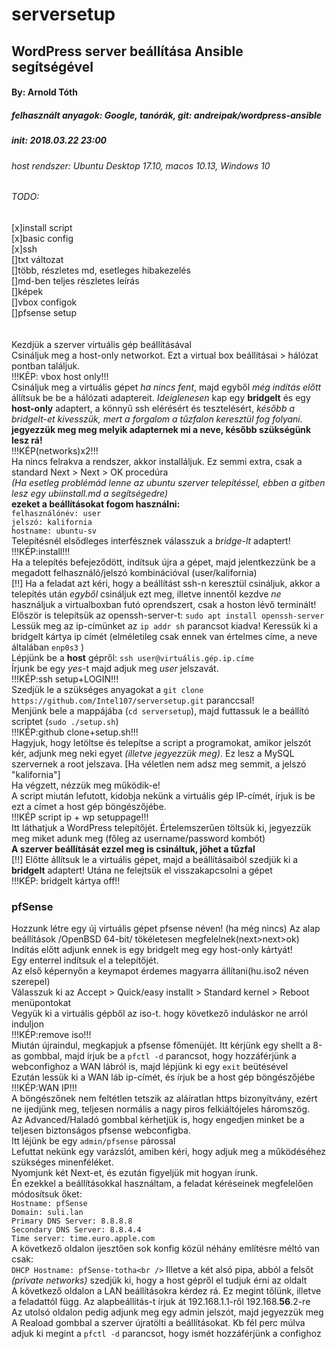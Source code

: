 # serversetup
## WordPress server beállítása Ansible segítségével
#### By: Arnold Tóth
##### felhasznált anyagok: Google, tanórák, git: andreipak/wordpress-ansible
##### init: 2018.03.22 23:00
###### host rendszer: Ubuntu Desktop 17.10, macos 10.13, Windows 10
###### TODO:
[x]install script<br />
[x]basic config<br />
[x]ssh <br />
[]txt változat <br />
[]több, részletes md, esetleges hibakezelés<br />
[]md-ben teljes részletes leírás<br />
[]képek<br />
[]vbox configok<br />
[]pfsense setup<br />
<br /><br />
Kezdjük a szerver virtuális gép beállításával <br />
Csináljuk meg a host-only networkot. Ezt a virtual box beállításai > hálózat pontban találjuk.<br />
!!!KÉP: vbox host only!!!<br />
Csináljuk meg a virtuális gépet *ha nincs fent*, majd egyből *még indítás előtt* állítsuk be be a hálózati adaptereit. *Ideiglenesen* kap egy **bridgelt** és egy **host-only** adaptert, a könnyű ssh elérésért és tesztelésért, *később a bridgelt-et kivesszük, mert a forgalom a tűzfalon keresztül fog folyani.*<br />
**jegyezzük meg meg melyik adapternek mi a neve, később szükségünk lesz rá!**<br />
!!!KÉP(networks)x2!!!<br />
Ha nincs felrakva a rendszer, akkor installáljuk. Ez semmi extra, csak a standard Next > Next > OK procedúra <br />
*(Ha esetleg problémád lenne az ubuntu szerver telepítéssel, ebben a gitben lesz egy ubiinstall.md a segítségedre)*<br />
**ezeket a beállításokat fogom használni:**<br />
`felhasználónév: user`<br />
`jelszó: kalifornia`<br />
`hostname: ubuntu-sv`<br />
Telepítésnél elsődleges interfésznek válasszuk a *bridge-lt* adaptert! <br />
!!!KÉP:install!!!<br />
Ha a telepítés befejeződött, indítsuk újra a gépet, majd jelentkezzünk be a megadott felhasználó/jelszó kombinációval (user/kalifornia)<br />
[!!] Ha a feladat azt kéri, hogy a beállítást ssh-n keresztül csináljuk, akkor a telepítés után *egyből* csináljuk ezt meg, illetve innentől kezdve *ne* használjuk a virtualboxban futó oprendszert, csak a hoston lévő terminált!<br />
Először is telepítsük az openssh-server-t: `sudo apt install openssh-server`<br />
Lessük meg az ip-címünket az `ip addr sh` parancsot kiadva! Keressük ki a bridgelt kártya ip címét (elméletileg csak ennek van értelmes címe, a neve általában `enp0s3` )<br />
Lépjünk be a **host** gépről: `ssh user@virtuális.gép.ip.címe` <br />
Írjunk be egy *yes*-t majd adjuk meg *user* jelszavát.<br />
!!!KÉP:ssh setup+LOGIN!!!<br />
Szedjük le a szükséges anyagokat a `git clone https://github.com/Intel107/serversetup.git` paranccsal!<br />
Menjünk bele a mappájába (`cd serversetup`), majd futtassuk le a beállító scriptet (`sudo ./setup.sh`) <br />
!!!KÉP:github clone+setup.sh!!!<br />
Hagyjuk, hogy letöltse és telepítse a script a programokat, amikor jelszót kér, adjunk meg neki egyet *(illetve jegyezzük meg)*. Ez lesz a MySQL szervernek a root jelszava. [Ha véletlen nem adsz meg semmit, a jelszó "kalifornia"] <br />
Ha végzett, nézzük meg működik-e!<br />
A script miután lefutott, kidobja nekünk a virtuális gép IP-címét, írjuk is be ezt a címet a host gép böngészőjébe.<br />
!!!KÉP script ip + wp setuppage!!! <br />
Itt láthatjuk a WordPress telepítőjét. Értelemszerűen töltsük ki, jegyezzük meg miket adunk meg (főleg az username/password kombót)<br />
**A szerver beállítását ezzel meg is csináltuk, jöhet a tűzfal**<br />
[!!] Előtte állítsuk le a virtuális gépet, majd a beállításaiból szedjük ki a **bridgelt** adaptert! Utána ne felejtsük el visszakapcsolni a gépet <br />
!!!KÉP: bridgelt kártya off!!<br />
### pfSense
Hozzunk létre egy új virtuális gépet pfsense néven! (ha még nincs) Az alap beállítások /OpenBSD 64-bit/ tökéletesen megfelelnek(next>next>ok) <br />
Indítás előtt adjunk ennek is egy bridgelt meg egy host-only kártyát!<br />
Egy enterrel indítsuk el a telepítőjét.<br />
Az első képernyőn a keymapot érdemes magyarra állítani(hu.iso2 néven szerepel)<br />
Válasszuk ki az Accept > Quick/easy installt > Standard kernel > Reboot menüpontokat<br />
Vegyük ki a virtuális gépből az iso-t. hogy következő induláskor ne arról induljon<br />
!!!KÉP:remove iso!!!<br />
Miután újraindul, megkapjuk a pfsense főmenüjét. Itt kérjünk egy shellt a 8-as gombbal, majd írjuk be a `pfctl -d` parancsot, hogy hozzáférjünk a webconfighoz a WAN lábról is, majd lépjünk ki egy `exit` beütésével<br />
Ezután lessük ki a WAN láb ip-címét, és írjuk be a host gép böngészőjébe<br />
!!!KÉP:WAN IP!!!<br />
A böngészőnek nem feltétlen tetszik az aláíratlan https bizonyítvány, ezért ne ijedjünk meg, teljesen normális a nagy piros felkiáltójeles háromszög.<br />
Az Advanced/Haladó gombbal kérhetjük is, hogy engedjen minket be a teljesen biztonságos pfsense webconfigba.<br />
Itt léjünk be egy `admin/pfsense` párossal <br />
Lefuttat nekünk egy varázslót, amiben kéri, hogy adjuk meg a működéséhez szükséges minenféléket.<br />
Nyomjunk két Next-et, és ezután figyeljük mit hogyan írunk.<br />
Én ezekkel a beállításokkal használtam, a feladat kéréseinek megfelelően módosítsuk őket:<br />
`Hostname: pfSense` <br />
`Domain: suli.lan` <br />
`Primary DNS Server: 8.8.8.8` <br />
`Secondary DNS Server: 8.8.4.4` <br />
`Time server: time.euro.apple.com` <br />
A következő oldalon ijesztően sok konfig közül néhány említésre méltó van csak:<br />
`DHCP Hostname: pfSense-totha<br />`
Illetve a két alsó pipa, abból a felsőt *(private networks)* szedjük ki, hogy a host gépről el tudjuk érni az oldalt<br />
A következő oldalon a LAN beállításokra kérdez rá. Ez megint tőlünk, illetve a feladattól függ. Az alapbeállítás-t írjuk át 192.168.1.1-ről 192.168.**56**.2-re<br />
Az utolsó oldalon pedig adjunk meg egy admin jelszót, majd jegyezzük meg <br />
A Reaload gombbal a szerver újratölti a beállításokat. Kb fél perc múlva adjuk ki megint a `pfctl -d` parancsot, hogy ismét hozzáférjünk a confighoz<br />
